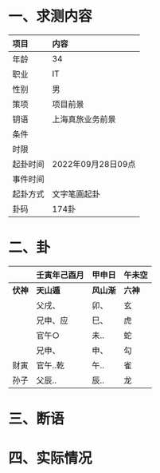 # 一、求测内容
|项目|内容|
|:-|:-|
|年龄|34|
|职业|IT|
|性别|男|
|策项|项目前景|
|钥语|上海真旅业务前景|
|条件||
|时限||
|起卦时间|2022年09月28日09点|
|事件时间||
|起卦方式|文字笔画起卦|
|卦码|174卦|

# 二、卦
||壬寅年己酉月|甲申日|午未空|
|:-|:-|:-|:-|
|**伏神**|**天山遁**|**风山渐**|**六神**|
||父戌、|卯、|玄|
||兄申、应|巳、|虎|
||官午○|未..|蛇|
||兄申、|申、|勾|
|财寅|官午..乾|午..|雀|
|孙子|父辰..|辰..|龙|


# 三、断语

# 四、实际情况